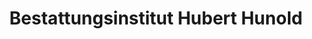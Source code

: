 ---
title: "Bestattungsinstitut Hubert Hunold"
url: /berlin/bestattungsinstitut-hubert-hunold/
shop: Bestattungen
---